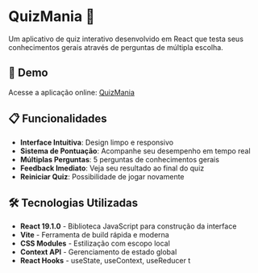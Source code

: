 # QuizMania 🧠

Um aplicativo de quiz interativo desenvolvido em React que testa seus conhecimentos gerais através de perguntas de múltipla escolha.

## 🚀 Demo

Acesse a aplicação online: [QuizMania](https://JoaoHenriquedsl.github.io/Quiz-React)

## 📋 Funcionalidades

- **Interface Intuitiva**: Design limpo e responsivo
- **Sistema de Pontuação**: Acompanhe seu desempenho em tempo real
- **Múltiplas Perguntas**: 5 perguntas de conhecimentos gerais
- **Feedback Imediato**: Veja seu resultado ao final do quiz
- **Reiniciar Quiz**: Possibilidade de jogar novamente

## 🛠️ Tecnologias Utilizadas

- **React 19.1.0** - Biblioteca JavaScript para construção da interface
- **Vite** - Ferramenta de build rápida e moderna
- **CSS Modules** - Estilização com escopo local
- **Context API** - Gerenciamento de estado global
- **React Hooks** - useState, useContext, useReducer
t
